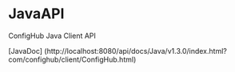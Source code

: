 # JavaAPI
ConfigHub Java Client API

[JavaDoc] (http://localhost:8080/api/docs/Java/v1.3.0/index.html?com/confighub/client/ConfigHub.html)
